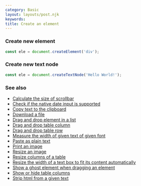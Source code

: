 ```yaml
---
category: Basic
layout: layouts/post.njk
keywords:
title: Create an element
---
```


### Create new element

```js
const ele = document.createElement('div');
```

### Create new text node

```js
const ele = document.createTextNode('Hello World!');
```

### See also

-   [Calculate the size of scrollbar](/calculate-the-size-of-scrollbar)
-   [Check if the native date input is supported](/check-if-the-native-date-input-is-supported)
-   [Copy text to the clipboard](/copy-text-to-the-clipboard)
-   [Download a file](/download-a-file)
-   [Drag and drop element in a list](/drag-and-drop-element-in-a-list)
-   [Drag and drop table column](/drag-and-drop-table-column)
-   [Drag and drop table row](/drag-and-drop-table-row)
-   [Measure the width of given text of given font](/measure-the-width-of-given-text-of-given-font)
-   [Paste as plain text](/paste-as-plain-text)
-   [Print an image](/print-an-image)
-   [Resize an image](/resize-an-image)
-   [Resize columns of a table](/resize-columns-of-a-table)
-   [Resize the width of a text box to fit its content automatically](/resize-the-width-of-a-text-box-to-fit-its-content-automatically)
-   [Show a ghost element when dragging an element](/show-a-ghost-element-when-dragging-an-element)
-   [Show or hide table columns](/show-or-hide-table-columns)
-   [Strip html from a given text](/strip-html-from-a-given-text)
